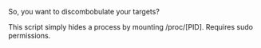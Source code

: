So, you want to discombobulate your targets?

This script simply hides a process by mounting /proc/[PID]. Requires sudo permissions.

